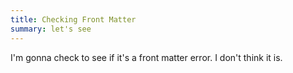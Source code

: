 ```yaml
---
title: Checking Front Matter
summary: let's see
---
```

I'm gonna check to see if it's a front matter error. I don't think it is.